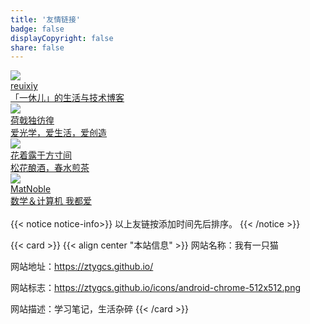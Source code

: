 ```yaml
---
title: '友情链接'
badge: false
displayCopyright: false
share: false
---
```


<div class="blogroll">
	<img class="avatar medium-zoom-image" src="https://io-oi.me/icons/android-chrome-512x512.png">
	<a class="friend" href="https://io-oi.me/" target="_blank">
		<div class="name">reuixiy</div>
		<div class="excerpt">「一休儿」的生活与技术博客</div>
	</a>
</div>
<div class="blogroll">
	<img class="avatar medium-zoom-image" src="https://guanqr.com/icons/android-chrome-512x512.png">
	<a class="friend" href="https://guanqr.com/" target="_blank">
		<div class="name">荷戟独彷徨</div>
		<div class="excerpt">爱光学，爱生活，爱创造</div>
	</a>
</div>
<div class="blogroll">
	<img class="avatar medium-zoom-image" src="https://cdn.jsdelivr.net/gh/WithdewHua/static@withdewhua-hugo/img/avatar.jpg">
	<a class="friend" href="https://10101.io/" target="_blank">
		<div class="name">花着露于方寸间</div>
		<div class="excerpt">松花酿酒，春水煎茶</div>
	</a>
</div>
<div class="blogroll">
	<img class="avatar medium-zoom-image" src="https://matnoble.me/icons/android-chrome-512x512.png">
	<a class="friend" href="https://matnoble.me/" target="_blank">
		<div class="name">MatNoble</div>
		<div class="excerpt">数学＆计算机 我都爱</div>
	</a>
</div>
<br>
{{< notice notice-info>}}
以上友链按添加时间先后排序。
{{< /notice >}}

{{< card >}}
{{< align center "本站信息" >}}
网站名称：我有一只猫

网站地址：https://ztygcs.github.io/

网站标志：https://ztygcs.github.io/icons/android-chrome-512x512.png

网站描述：学习笔记，生活杂碎
{{< /card >}}

